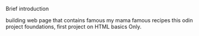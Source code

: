  Brief introduction

building web page that contains famous my mama famous recipes 
 this odin project foundations, first project on HTML basics Only.


